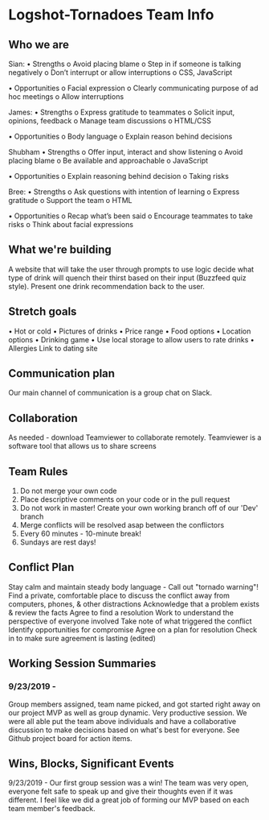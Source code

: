 # Logshot-Tornadoes Team Info

## Who we are

Sian: 
•	Strengths
o	Avoid placing blame
o	Step in if someone is talking negatively
o	Don’t interrupt or allow interruptions
o	CSS, JavaScript

•	Opportunities
o	Facial expression
o	Clearly communicating purpose of ad hoc meetings
o	Allow interruptions


James:
•	Strengths
o	Express gratitude to teammates
o	Solicit input, opinions, feedback
o	Manage team discussions
o	HTML/CSS

•	Opportunities
o	Body language
o	Explain reason behind decisions


Shubham
•	Strengths
o	Offer input, interact and show listening
o	Avoid placing blame
o	Be available and approachable
o	JavaScript

•	Opportunities
o	Explain reasoning behind decision
o	Taking risks


Bree: 
•	Strengths
o	Ask questions with intention of learning
o	Express gratitude
o	Support the team
o	HTML

•	Opportunities
o	Recap what’s been said
o	Encourage teammates to take risks
o	Think about facial expressions


## What we're building

A website that will take the user through prompts to use logic decide what type of drink will quench their thirst based on their input (Buzzfeed quiz style). Present one drink recommendation back to the user.

## Stretch goals

•	Hot or cold
•	Pictures of drinks
•	Price range
•	Food options
•	Location options
•	Drinking game
•	Use local storage to allow users to rate drinks
•	Allergies
Link to dating site


## Communication plan

Our main channel of communication is a group chat on Slack. 

## Collaboration
As needed - download Teamviewer to collaborate remotely. Teamviewer is a software tool that allows us to share screens


## Team Rules

1.	Do not merge your own code
2.	Place descriptive comments on your code or in the pull request
3.	Do not work in master! Create your own working branch off of our 'Dev' branch
4.	Merge conflicts will be resolved asap between the conflictors
5.	Every 60 minutes - 10-minute break!
6.	Sundays are rest days!

## Conflict Plan
Stay calm and maintain steady body language - Call out "tornado warning"!
Find a private, comfortable place to discuss the conflict away from computers, phones, & other distractions
Acknowledge that a problem exists & review the facts
Agree to find a resolution
Work to understand the perspective of everyone involved
Take note of what triggered the conflict
Identify opportunities for compromise
Agree on a plan for resolution
Check in to make sure agreement is lasting (edited) 

## Working Session Summaries

### 9/23/2019 - 
Group members assigned, team name picked, and got started right away on our project MVP as well as group dynamic. Very productive session. We were all able put the team above individuals and have a collaborative discussion to make decisions based on what's best for everyone. See Github project board for action items.


## Wins, Blocks, Significant Events

9/23/2019 - Our first group session was a win! The team was very open, everyone felt safe to speak up and give their thoughts even if it was different. I feel like we did a great job of forming our MVP based on each team member's feedback.



